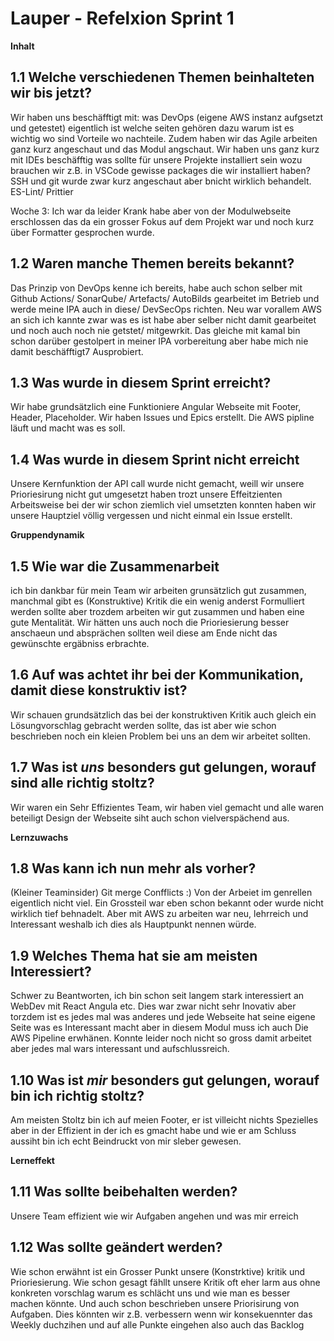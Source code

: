 # Lauper - Refelxion Sprint 1

**Inhalt**

## 1.1 Welche verschiedenen Themen beinhalteten wir bis jetzt?

Wir haben uns beschäfftigt mit: was DevOps (eigene AWS instanz aufgsetzt und getestet) eigentlich ist welche seiten gehören dazu warum ist es wichtig wo sind Vorteile wo nachteile. Zudem haben wir das Agile arbeiten ganz kurz angeschaut und das Modul angschaut. Wir haben uns ganz kurz mit IDEs beschäfftig was sollte für unsere Projekte installiert sein wozu brauchen wir z.B. in VSCode gewisse packages die wir installiert haben? SSH und git wurde zwar kurz angeschaut aber bnicht wirklich behandelt. ES-Lint/ Prittier

Woche 3: Ich war da leider Krank habe aber von der Modulwebseite erschlossen das da ein grosser Fokus auf dem Projekt war und noch kurz über Formatter gesprochen wurde.

## 1.2 Waren manche Themen bereits bekannt?

Das Prinzip von DevOps kenne ich bereits, habe auch schon selber mit Github Actions/ SonarQube/ Artefacts/ AutoBilds gearbeitet im Betrieb und werde meine IPA auch in diese/ DevSecOps richten. Neu war vorallem AWS an sich ich kannte zwar was es ist habe aber selber nicht damit gearbeitet und noch auch noch nie getstet/ mitgewrkit. Das gleiche mit kamal bin schon darüber gestolpert in meiner IPA vorbereitung aber habe mich nie damit beschäfftigt7 Ausprobiert.

## 1.3 Was wurde in diesem Sprint erreicht?

Wir habe grundsätzlich eine Funktioniere Angular Webseite mit Footer, Header, Placeholder. Wir haben Issues und Epics erstellt. Die AWS pipline läuft und macht was es soll.

## 1.4 Was wurde in diesem Sprint nicht erreicht 

Unsere Kernfunktion der API call wurde nicht gemacht, weill wir unsere Prioriesirung nicht gut umgesetzt haben trozt unsere Effeitzienten Arbeitsweise bei der wir schon ziemlich viel umsetzten konnten haben wir unsere Hauptziel völlig vergessen und nicht einmal ein Issue erstellt.

**Gruppendynamik**

## 1.5 Wie war die Zusammenarbeit

ich bin dankbar für mein Team wir arbeiten grunsätzlich gut zusammen, manchmal gibt es (Konstruktive) Kritik die ein wenig anderst Formulliert werden sollte aber trozdem arbeiten wir gut zusammen und haben eine gute Mentalität. Wir hätten uns auch noch die Prioriesierung besser anschaeun und absprächen sollten weil diese am Ende nicht das gewünschte ergäbniss erbrachte.

## 1.6 Auf was achtet ihr bei der Kommunikation, damit diese konstruktiv ist?

Wir schauen grundsätzlich das bei der konstruktiven Kritik auch gleich ein Lösungvorschlag gebracht werden sollte, das ist aber wie schon beschrieben noch ein kleien Problem bei uns an dem wir arbeitet sollten.

## 1.7 Was ist *uns* besonders gut gelungen, worauf sind alle richtig stoltz?

Wir waren ein Sehr Effizientes Team, wir haben viel gemacht und alle waren beteiligt Design der Webseite siht auch schon vielverspächend aus.

**Lernzuwachs**

## 1.8 Was kann ich nun mehr als vorher?

(Kleiner Teaminsider) Git merge Confflicts :)
Von der Arbeiet im genrellen eigentlich nicht viel. Ein Grossteil war eben schon bekannt oder wurde nicht wirklich tief behnadelt. Aber mit AWS zu arbeiten war neu, lehrreich und Interessant weshalb ich dies als Hauptpunkt nennen würde.

## 1.9 Welches Thema hat sie am meisten Interessiert?

Schwer zu Beantworten, ich bin schon seit langem stark interessiert an WebDev mit React Angula etc. Dies war zwar nicht sehr Inovativ aber torzdem ist es jedes mal was anderes und jede Webseite hat seine eigene Seite was es Interessant macht aber in diesem Modul muss ich auch Die AWS Pipeline erwhänen. Konnte leider noch nicht so gross damit arbeitet aber jedes mal wars interessant und aufschlussreich.

## 1.10 Was ist *mir* besonders gut gelungen, worauf bin ich richtig stoltz?

Am meisten Stoltz bin ich auf meien Footer, er ist villeicht nichts Spezielles aber in der Effizient in der ich es gmacht habe und wie er am Schluss aussiht bin ich echt Beindruckt von mir sleber gewesen.

**Lerneffekt**

## 1.11 Was sollte beibehalten werden?

Unsere Team effizient wie wir Aufgaben angehen und was mir erreich 

## 1.12 Was sollte geändert werden?

Wie schon erwähnt ist ein Grosser Punkt unsere (Konstrktive) kritik und Prioriesierung. Wie schon gesagt fähllt unsere Kritik oft eher larm aus ohne konkreten vorschlag warum es schlächt uns und wie man es besser machen könnte. Und auch schon beschrieben unsere Priorisirung von Aufgaben. Dies könnten wir z.B. verbessern wenn wir konsekuennter das Weekly duchzihen und auf alle Punkte eingehen also auch das Backlog
